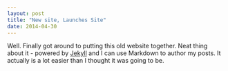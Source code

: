 ```yaml
---
layout: post
title: "New site, Launches Site"
date: 2014-04-30
---
```


Well. Finally got around to putting this old website together. Neat thing about it - powered by
[Jekyll](http://jekyllrb.com) and I can use Markdown to author my posts. It actually is a lot easier than I thought it was going to be.
